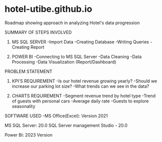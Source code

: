 # hotel-utibe.github.io
Roadmap showing approach in analyzing Hotel's data progression

SUMMARY OF STEPS INVOLVED

1. MS SQL SERVER
-Import Data
-Creating Database
-Writing Queries
-Creating Report

2. POWER BI
-Connecting to MS SQL Server
-Data Cleaning
-Data Processing
-Data Visualization (Report/Dashboard)


PROBLEM STATEMENT
1. KPI'S REQUIREMENT
-Is our hotel revenue growing yearly?
-Should we increase our parking lot size?
-What trends can we see in the data?

2. CHARTS REQUIREMENT
-Segment revenue trend by hotel type
-Trend of guests with personal cars
-Average daily rate
-Guests to explore seasonality

SOFTWARE USED
-MS Office(Excel): Version 2021

MS SQL Server: 20.0
SQL Server management Studio - 20.0

Power Bi: 2023 Version
